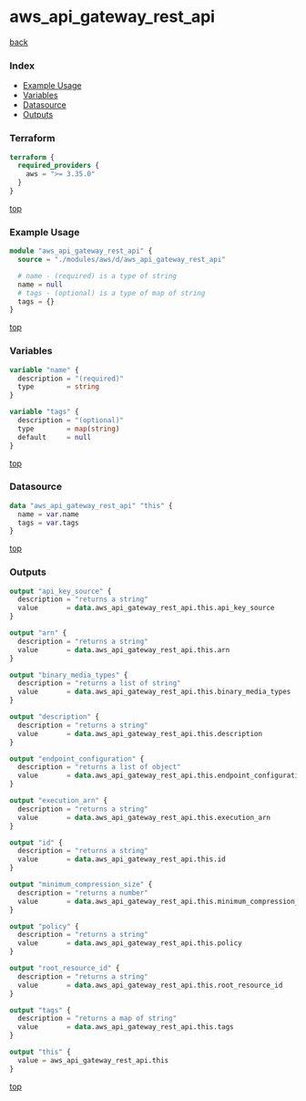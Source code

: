 # aws_api_gateway_rest_api

[back](../aws.md)

### Index

- [Example Usage](#example-usage)
- [Variables](#variables)
- [Datasource](#datasource)
- [Outputs](#outputs)

### Terraform

```terraform
terraform {
  required_providers {
    aws = ">= 3.35.0"
  }
}
```

[top](#index)

### Example Usage

```terraform
module "aws_api_gateway_rest_api" {
  source = "./modules/aws/d/aws_api_gateway_rest_api"

  # name - (required) is a type of string
  name = null
  # tags - (optional) is a type of map of string
  tags = {}
}
```

[top](#index)

### Variables

```terraform
variable "name" {
  description = "(required)"
  type        = string
}

variable "tags" {
  description = "(optional)"
  type        = map(string)
  default     = null
}
```

[top](#index)

### Datasource

```terraform
data "aws_api_gateway_rest_api" "this" {
  name = var.name
  tags = var.tags
}
```

[top](#index)

### Outputs

```terraform
output "api_key_source" {
  description = "returns a string"
  value       = data.aws_api_gateway_rest_api.this.api_key_source
}

output "arn" {
  description = "returns a string"
  value       = data.aws_api_gateway_rest_api.this.arn
}

output "binary_media_types" {
  description = "returns a list of string"
  value       = data.aws_api_gateway_rest_api.this.binary_media_types
}

output "description" {
  description = "returns a string"
  value       = data.aws_api_gateway_rest_api.this.description
}

output "endpoint_configuration" {
  description = "returns a list of object"
  value       = data.aws_api_gateway_rest_api.this.endpoint_configuration
}

output "execution_arn" {
  description = "returns a string"
  value       = data.aws_api_gateway_rest_api.this.execution_arn
}

output "id" {
  description = "returns a string"
  value       = data.aws_api_gateway_rest_api.this.id
}

output "minimum_compression_size" {
  description = "returns a number"
  value       = data.aws_api_gateway_rest_api.this.minimum_compression_size
}

output "policy" {
  description = "returns a string"
  value       = data.aws_api_gateway_rest_api.this.policy
}

output "root_resource_id" {
  description = "returns a string"
  value       = data.aws_api_gateway_rest_api.this.root_resource_id
}

output "tags" {
  description = "returns a map of string"
  value       = data.aws_api_gateway_rest_api.this.tags
}

output "this" {
  value = aws_api_gateway_rest_api.this
}
```

[top](#index)